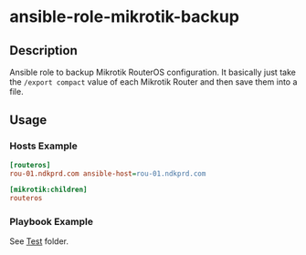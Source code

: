 # ansible-role-mikrotik-backup

## Description

Ansible role to backup Mikrotik RouterOS configuration. It basically just take the `/export compact` value of each Mikrotik Router and then save them into a file.

## Usage

### Hosts Example

```ini
[routeros]
rou-01.ndkprd.com ansible-host=rou-01.ndkprd.com

[mikrotik:children]
routeros
```

### Playbook Example

See [Test](/tests) folder.
